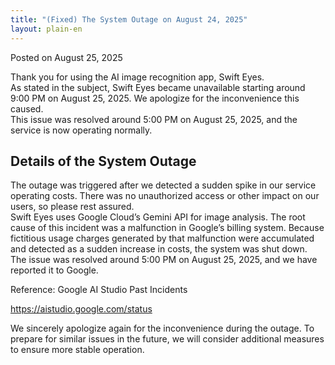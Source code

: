 ```yaml
---
title: "(Fixed) The System Outage on August 24, 2025"
layout: plain-en
---
```

Posted on August 25, 2025

Thank you for using the AI image recognition app, Swift Eyes.  
As stated in the subject, Swift Eyes became unavailable starting around 9:00 PM on August 25, 2025. We apologize for the inconvenience this caused.  
This issue was resolved around 5:00 PM on August 25, 2025, and the service is now operating normally.

## Details of the System Outage

The outage was triggered after we detected a sudden spike in our service operating costs. There was no unauthorized access or other impact on our users, so please rest assured.  
Swift Eyes uses Google Cloud’s Gemini API for image analysis. The root cause of this incident was a malfunction in Google’s billing system. Because fictitious usage charges generated by that malfunction were accumulated and detected as a sudden increase in costs, the system was shut down.  
The issue was resolved around 5:00 PM on August 25, 2025, and we have reported it to Google.

Reference: Google AI Studio Past Incidents

https://aistudio.google.com/status

We sincerely apologize again for the inconvenience during the outage. To prepare for similar issues in the future, we will consider additional measures to ensure more stable operation.
